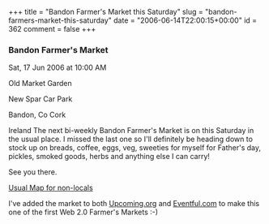 +++
title = "Bandon Farmer's Market this Saturday"
slug = "bandon-farmers-market-this-saturday"
date = "2006-06-14T22:00:15+00:00"
id = 362
comment = false
+++

### Bandon Farmer's Market

Sat, 17 Jun 2006 at 10:00 AM

Old Market Garden

New Spar Car Park

Bandon, Co Cork     

Ireland
The next bi-weekly Bandon Farmer's Market is on this Saturday in the usual place. I missed the last one so I'll definitely be heading down to stock up on breads, coffee, eggs, veg, sweeties for myself for Father's day, pickles, smoked goods, herbs and anything else I can carry!

See you there.

[Usual Map for non-locals](http://local.live.com/?v=2&sp=aN.51.743760_-8.738509_Bandon%20Farmer%27s%20Market_Mace%20Car%20Park)

I've added the market to both [Upcoming.org](http://upcoming.org/event/85379) and [Eventful.com](http://eventful.com/events/E0-001-001046500-1) to make this one of the first Web 2.0 Farmer's Markets :-)

